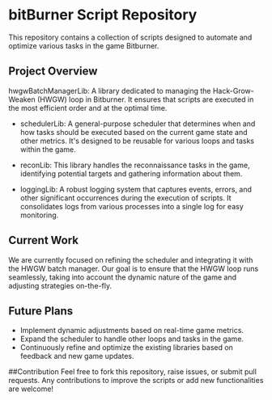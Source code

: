 # bitBurner Script Repository
This repository contains a collection of scripts designed to automate and optimize various tasks in the game Bitburner.

## Project Overview
hwgwBatchManagerLib: A library dedicated to managing the Hack-Grow-Weaken (HWGW) loop in Bitburner. It ensures that scripts are executed in the most efficient order and at the optimal time.

- schedulerLib: A general-purpose scheduler that determines when and how tasks should be executed based on the current game state and other metrics. It's designed to be reusable for various loops and tasks within the game.

- reconLib: This library handles the reconnaissance tasks in the game, identifying potential targets and gathering information about them.

- loggingLib: A robust logging system that captures events, errors, and other significant occurrences during the execution of scripts. It consolidates logs from various processes into a single log for easy monitoring.

## Current Work
We are currently focused on refining the scheduler and integrating it with the HWGW batch manager. Our goal is to ensure that the HWGW loop runs seamlessly, taking into account the dynamic nature of the game and adjusting strategies on-the-fly.

## Future Plans
- Implement dynamic adjustments based on real-time game metrics.
- Expand the scheduler to handle other loops and tasks in the game.
- Continuously refine and optimize the existing libraries based on feedback and new game updates.

##Contribution
Feel free to fork this repository, raise issues, or submit pull requests. Any contributions to improve the scripts or add new functionalities are welcome!
